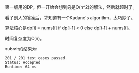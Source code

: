 第一版用的DP，但一开始会想到的是O(n^2)的解法，然后就超时了。

看了别人的答案后，才知道有一个Kadane's algorithm，太巧妙了。

算法核心是dp[i] = nums[i] if dp[i-1] < 0 else dp[i-1] + nums[i]。

时间复杂度为O(n)。

submit的结果为:
```
201 / 201 test cases passed.
Status: Accepted
Runtime: 64 ms
```
